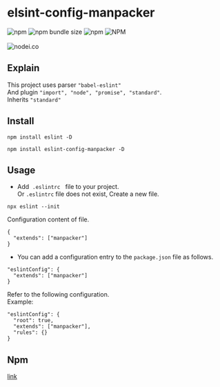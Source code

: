 # elsint-config-manpacker
![npm](https://img.shields.io/npm/v/eslint-config-manpacker.svg)
![npm bundle size](https://img.shields.io/bundlephobia/min/eslint-config-manpacker.svg)
![npm](https://img.shields.io/npm/dw/eslint-config-manpacker.svg)
![NPM](https://img.shields.io/npm/l/eslint-config-manpacker.svg)
<br><br>
![nodei.co](https://nodei.co/npm/eslint-config-manpacker.png?downloads=true&downloadRank=true&stars=true)
<br>
## Explain
This project uses parser <code>"babel-eslint"</code><br/>
And plugin <code>"import", "node", "promise", "standard"</code>.<br> Inherits <code>"standard"</code>


## Install
```
npm install eslint -D

npm install eslint-config-manpacker -D
```
## Usage

- Add &nbsp;<code>.eslintrc</code> &nbsp; file to your project. &nbsp;<br/>
 Or <code>.eslintrc</code> file does not exist, Create a new file.

```
npx eslint --init
```

Configuration content of file.

```
{
  "extends": ["manpacker"]
}
```
- You can add a configuration entry to the <code>package.json</code> file as follows.

```
"eslintConfig": {
  "extends": ["manpacker"]
}
```
Refer to the following configuration.<br>
Example:<br>
```
"eslintConfig": {
  "root": true,
  "extends": ["manpacker"],
  "rules": {}
}
```

## Npm
[link](https://www.npmjs.com/package/eslint-config-manpacker)

